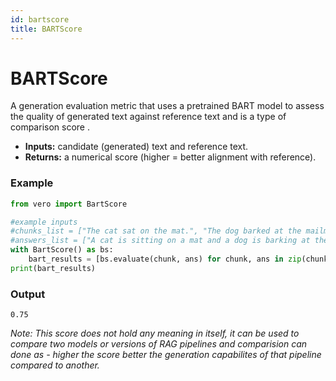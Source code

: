 ```yaml
---
id: bartscore
title: BARTScore
---
```


# **BARTScore**

A generation evaluation metric that uses a pretrained BART model to assess the quality of generated text against reference text and is a type of comparison score   .
* **Inputs:** candidate (generated) text and reference text.
* **Returns:** a numerical score (higher = better alignment with reference).

### **Example**
```py
from vero import BartScore

#example inputs
#chunks_list = ["The cat sat on the mat.", "The dog barked at the mailman."]
#answers_list = ["A cat is sitting on a mat and a dog is barking at the mailman."]
with BartScore() as bs:
    bart_results = [bs.evaluate(chunk, ans) for chunk, ans in zip(chunks_list, answers_list)]
print(bart_results)
```

### **Output**
```text
0.75
```

_Note: This score does not hold any meaning in itself, it can be used to compare two models or versions of RAG pipelines and comparision can done as - higher the score better the generation capabilites of that pipeline compared to another._